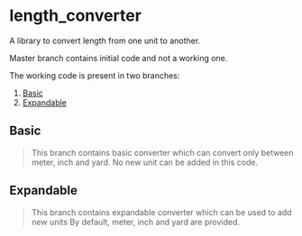 # length_converter

A library to convert length from one unit to another.

Master branch contains initial code and not a working one.

The working code is present in two branches:

1. [Basic](https://bitbucket.org/srahul07/length_converter/src/basic/)
2. [Expandable](https://bitbucket.org/srahul07/length_converter/src/expandable/)

## Basic

> This branch contains basic converter which can convert only between meter, inch and yard.
> No new unit can be added in this code.

## Expandable

> This branch contains expandable converter which can be used to add new units
> By default, meter, inch and yard are provided.